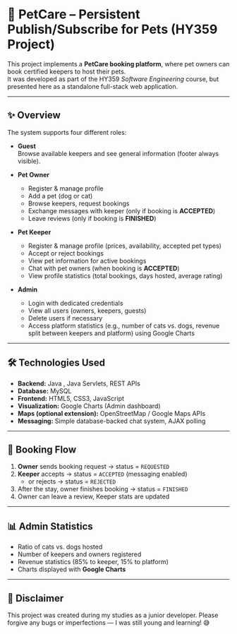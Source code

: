 # 🐾 PetCare – Persistent Publish/Subscribe for Pets (HY359 Project)

This project implements a **PetCare booking platform**, where pet owners can book certified keepers to host their pets.  
It was developed as part of the HY359 *Software Engineering* course, but presented here as a standalone full-stack web application.

---

## ✨ Overview

The system supports four different roles:

- **Guest**  
  Browse available keepers and see general information (footer always visible).

- **Pet Owner**  
  - Register & manage profile  
  - Add a pet (dog or cat)  
  - Browse keepers, request bookings  
  - Exchange messages with keeper (only if booking is **ACCEPTED**)  
  - Leave reviews (only if booking is **FINISHED**)  

- **Pet Keeper**  
  - Register & manage profile (prices, availability, accepted pet types)  
  - Accept or reject bookings  
  - View pet information for active bookings  
  - Chat with pet owners (when booking is **ACCEPTED**)  
  - View profile statistics (total bookings, days hosted, average rating)  

- **Admin**  
  - Login with dedicated credentials  
  - View all users (owners, keepers, guests)  
  - Delete users if necessary  
  - Access platform statistics (e.g., number of cats vs. dogs, revenue split between keepers and platform) using Google Charts  

---

## 🛠️ Technologies Used

- **Backend:** Java , Java Servlets, REST APIs  
- **Database:** MySQL 
- **Frontend:** HTML5, CSS3, JavaScript 
- **Visualization:** Google Charts (Admin dashboard)  
- **Maps (optional extension):** OpenStreetMap / Google Maps APIs  
- **Messaging:** Simple database-backed chat system, AJAX polling    

---


## 🔄 Booking Flow

1. **Owner** sends booking request → status = `REQUESTED`  
2. **Keeper** accepts → status = `ACCEPTED` (messaging enabled)  
   - or rejects → status = `REJECTED`  
3. After the stay, owner finishes booking → status = `FINISHED`  
4. Owner can leave a review, Keeper stats are updated  

---

## 📊 Admin Statistics

- Ratio of cats vs. dogs hosted  
- Number of keepers and owners registered  
- Revenue statistics (85% to keeper, 15% to platform)  
- Charts displayed with **Google Charts**  

---

## 🙈 Disclaimer

This project was created during my studies as a junior developer.
Please forgive any bugs or imperfections — I was still young and learning! 😅

